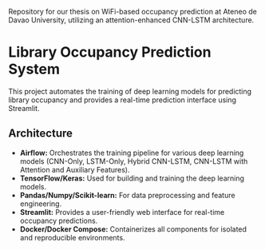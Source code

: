 Repository for our thesis on WiFi-based occupancy prediction at Ateneo de Davao University, utilizing an attention-enhanced CNN-LSTM architecture.

# Library Occupancy Prediction System

This project automates the training of deep learning models for predicting library occupancy and provides a real-time prediction interface using Streamlit.

## Architecture

- **Airflow:** Orchestrates the training pipeline for various deep learning models (CNN-Only, LSTM-Only, Hybrid CNN-LSTM, CNN-LSTM with Attention and Auxiliary Features).
- **TensorFlow/Keras:** Used for building and training the deep learning models.
- **Pandas/Numpy/Scikit-learn:** For data preprocessing and feature engineering.
- **Streamlit:** Provides a user-friendly web interface for real-time occupancy predictions.
- **Docker/Docker Compose:** Containerizes all components for isolated and reproducible environments.
